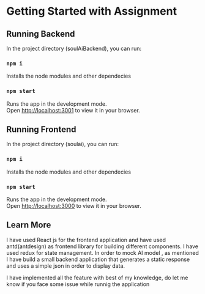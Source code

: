 # Getting Started with Assignment

## Running Backend

In the project directory (soulAiBackend), you can run:

### `npm i`

Installs the node modules and other dependecies

### `npm start`

Runs the app in the development mode.\
Open [http://localhost:3001](http://localhost:3001) to view it in your browser.

## Running Frontend

In the project directory (soulai), you can run:

### `npm i`

Installs the node modules and other dependecies

### `npm start`

Runs the app in the development mode.\
Open [http://localhost:3000](http://localhost:3000) to view it in your browser.

## Learn More

I have used React js for the frontend application and have used antd(antdesign) as frontend library for building different components. I have used redux for state management. In order to mock AI model , as mentioned I have build a small backend application that generates a static response and uses a simple json in order to display data.

I have implemented all the feature with best of my knowledge, do let me know if you face some issue while runnig the application

